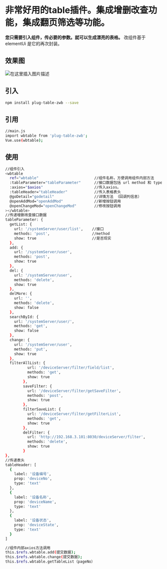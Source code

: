 # 非常好用的table插件。集成增删改查功能，集成翻页筛选等功能。

**您只需要引入组件，传必要的参数。就可以生成漂亮的表格。**
改组件基于elementUi 是它的再次封装。

## 效果图
![在这里插入图片描述](https://img-blog.csdnimg.cn/20200918152823385.png?x-oss-process=image/watermark,type_ZmFuZ3poZW5naGVpdGk,shadow_10,text_aHR0cHM6Ly9ibG9nLmNzZG4ubmV0L3FxXzM4MzIzNjU4,size_16,color_FFFFFF,t_70#pic_center)


## 引入

```bash
npm install plug-table-zwb --save
```

## 引用

```bash
//main.js
import wbtable from 'plug-table-zwb';
Vue.use(wbtable);
```

## 使用

```bash
//组件引入
<wbtable
  ref="wbtable"      					//组件名称，方便调用组件内部方法
  :tableParameter="tableParameter"      //接口数据包括 url method 和 type
  :axios="$axios"                       //传入axios。
  :tableHeader="tableHeader"			//传入表格表头
  @goDetail="godetail"					//详情方法 （回调列信息）
  @openAddMod="openAddMod"				//新增按钮调用
  @openChangeMod="openChangeMod"		//修改按钮调用
></wbtable>
//传递增删改查接口数据
tableParameter: {
  getList: {
    url: '/systemServer/user/list',    //接口
    methods: 'post',				   //method
    show: true      				   //是否现实
  },		
  add: {
    url: '/systemServer/user',
    methods: 'post',
    show: true
  },
  del: {
    url: '/systemServer/user',
    methods: 'delete',
    show: true
  },
  delMore: {
    url: '',
    methods: 'delete',
    show: false
  },
  searchById: {
    url: '/systemServer/user/',
    methods: 'get',
    show: false
  },
  change: {
    url: '/systemServer/user',
    methods: 'put',
    show: true
  },
  filterAllList: {
          url: '/deviceServer/filter/field/list',
          methods: 'get',
          show: true
        },
        saveFilter: {
          url: '/deviceServer/filter/getSaveFilter',
          methods: 'post',
          show: true
        },
        filterSaveList: {
          url: '/deviceServer/filter/getFilterList',
          methods: 'get',
          show: true
        },
        delFilter: {
          url: 'http://192.168.3.101:8030/deviceServer/filter',
          methods: 'delete',
          show: true
        }
},
//传递表头
tableHeader: [
  {
    label: '设备编号',
    prop: 'deviceNo',
    type: 'text'
  },
  {
    label: '设备名称',
    prop: 'deviceName',
    type: 'text'
  },
  {
    label: '设备状态',
    prop: 'deviceState',
    type: 'text'
  }
]

//组件内部axios方法调用
this.$refs.wbtable.add(提交数据);
this.$refs.wbtable.change(提交数据);
this.$refs.wbtable.getTableList（pageNo）
```